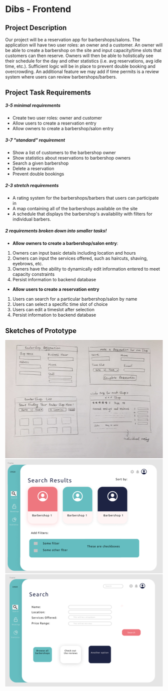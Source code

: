 # Dibs - Frontend

## Project Description

Our project will be a reservation app for barbershops/salons. The application will have two user roles:
an owner and a customer. An owner will be able to create a barbershop on the site and input capacity/time
slots that customers can then reserve. Owners will then be able to holistically see their schedule for the
day and other statistics (i.e. avg reservations, avg idle time, etc.). Sufficient logic will be in place
to prevent double booking and overcrowding. An additional feature we may add if time permits is a review
system where users can review barbershops/barbers.

## Project Task Requirements

##### 3-5 minimal requirements

- Create two user roles: owner and customer
- Allow users to create a reservation entry
- Allow owners to create a barbershop/salon entry

##### 3-7 "standard" requirement

- Show a list of customers to the barbershop owner
- Show statistics about reservations to barbershop owners
- Search a given barbershop
- Delete a reservation
- Prevent double bookings

##### 2-3 stretch requirements

- A rating system for the barbershops/barbers that users can participate in
- A map containing all of the barbershops available on the site
- A schedule that displays the barbershop's availability with filters for individual barbers. 

##### 2 requirements broken down into smaller tasks!

- **Allow owners to create a barbershop/salon entry**:

1. Owners can input basic details including location and hours
2. Owners can input the services offered, such as haircuts, shaving, eyebrows, etc.
3. Owners have the ability to dynamically edit information entered to meet capacity constraints
4. Persist information to backend database

- **Allow users to create a reservation entry**

1. Users can search for a particular barbershop/salon by name
2. Users can select a specific time slot of choice
3. Users can edit a timeslot after selection
4. Persist information to backend database

## Sketches of Prototype

![pt1](./prototypes/pt1.png)
![pt2](./prototypes/pt2.PNG)
![pt2](./prototypes/pt3.PNG)
